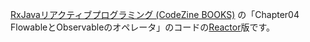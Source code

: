 <a href="http://www.amazon.co.jp/exec/obidos/ASIN/4798149519/ikam-22/ref=nosim/" name="amazletlink" target="_blank">RxJavaリアクティブプログラミング (CodeZine BOOKS)</a>
の「Chapter04　FlowableとObservableのオペレータ」のコードの[Reactor](https://projectreactor.io/)版です。